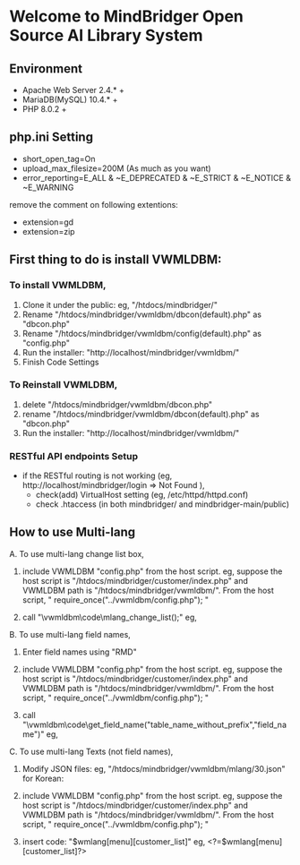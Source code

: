 # Welcome to MindBridger Open Source AI Library System
## Environment
  - Apache Web Server 2.4.* +
  - MariaDB(MySQL) 10.4.* +
  - PHP 8.0.2 +

## php.ini Setting
  - short_open_tag=On
  - upload_max_filesize=200M (As much as you want)
  - error_reporting=E_ALL & ~E_DEPRECATED & ~E_STRICT & ~E_NOTICE & ~E_WARNING

  remove the comment on following extentions:
  - extension=gd 
  - extension=zip  

##  First thing to do is install VWMLDBM:
### To install VWMLDBM,
  1. Clone it under the public: eg, "/htdocs/mindbridger/"
  2. Rename "/htdocs/mindbridger/vwmldbm/dbcon(default).php" as "dbcon.php"
  3. Rename "/htdocs/mindbridger/vwmldbm/config(default).php" as "config.php"
  4. Run the installer: "http://localhost/mindbridger/vwmldbm/"
  5. Finish Code Settings

### To Reinstall VWMLDBM,
  1. delete "/htdocs/mindbridger/vwmldbm/dbcon.php"
  2. rename "/htdocs/mindbridger/vwmldbm/dbcon(default).php" as "dbcon.php"
  3. Run the installer: "http://localhost/mindbridger/vwmldbm/"
     
### RESTful API endpoints Setup
   - if the RESTful routing is not working (eg, http://localhost/mindbridger/login => Not Found ),
     - check(add) VirtualHost setting (eg, /etc/httpd/httpd.conf)
     - check .htaccess (in both mindbridger/ and mindbridger-main/public)  
  
## How to use Multi-lang  
 A. To use multi-lang change list box,
  1. include VWMLDBM "config.php" from the host script. 
	eg, suppose the host script is "/htdocs/mindbridger/customer/index.php"
		and VWMLDBM path is "/htdocs/mindbridger/vwmldbm/".	
		From the host script, " require_once("../vwmldbm/config.php"); "
  
  2. call "\vwmldbm\code\mlang_change_list();"
	eg, <?\vwmldbm\code\mlang_change_list();?>
	
	
B. To use multi-lang field names,
  1. Enter field names using "RMD"
  
  2. include VWMLDBM "config.php" from the host script. 
	eg, suppose the host script is "/htdocs/mindbridger/customer/index.php"
		and VWMLDBM path is "/htdocs/mindbridger/vwmldbm/".	
		From the host script, " require_once("../vwmldbm/config.php"); "
  
  3. call "\vwmldbm\code\get_field_name("table_name_without_prefix","field_name")"
		eg, <?PHP \vwmldbm\code\get_field_name("customer","first_name");?>
	
	
C. To use multi-lang Texts (not field names),
  1. Modify JSON files: eg, "/htdocs/mindbridger/vwmldbm/mlang/30.json" for Korean:
  2. include VWMLDBM "config.php" from the host script. 
	eg, suppose the host script is "/htdocs/mindbridger/customer/index.php"
		and VWMLDBM path is "/htdocs/mindbridger/vwmldbm/".	
		From the host script, " require_once("../vwmldbm/config.php"); "
  
  3. insert code: "$wmlang[menu][customer_list]"
		eg, <?=$wmlang[menu][customer_list]?>
